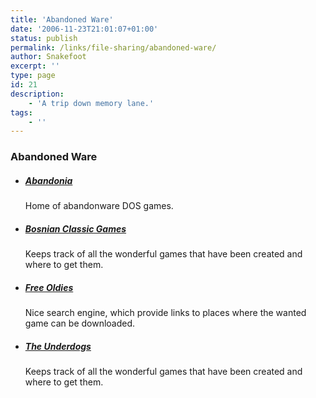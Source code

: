 ```yaml
---
title: 'Abandoned Ware'
date: '2006-11-23T21:01:07+01:00'
status: publish
permalink: /links/file-sharing/abandoned-ware/
author: Snakefoot
excerpt: ''
type: page
id: 21
description:
    - 'A trip down memory lane.'
tags:
    - ''
---
```


### Abandoned Ware

-   ##### [Abandonia](http://www.abandonia.com/ "Home of abandonware DOS games.")

    Home of abandonware DOS games.
-   ##### [Bosnian Classic Games](http://www.bhlegend.com/ "Keeps track of all the wonderful games that have been created and where to get them.")

    Keeps track of all the wonderful games that have been created and where to get them.
-   ##### [Free Oldies](http://www.freeoldies.com/ "Nice search engine, which provide links to places where the wanted game can be downloaded.")

    Nice search engine, which provide links to places where the wanted game can be downloaded.
-   ##### [The Underdogs](http://www.the-underdogs.info/ "Keeps track of all the wonderful games that have been created and where to get them.")

    Keeps track of all the wonderful games that have been created and where to get them.
